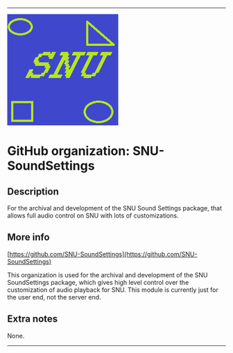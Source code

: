 
***

![SNU_blue_and_gold_legacy_icon.png failed to load. The file may be missing or corrupt. Check the file path for errors first.](/AdditionalInfo/1/SNU-SoundSettings/SNU_blue_and_gold_legacy_icon.png)

# GitHub organization: SNU-SoundSettings

## Description

For the archival and development of the SNU Sound Settings package, that allows full audio control on SNU with lots of customizations.

## More info

[https://github.com/SNU-SoundSettings](https://github.com/SNU-SoundSettings)

This organization is used for the archival and development of the SNU SoundSettings package, which gives high level control over the customization of audio playback for SNU. This module is currently just for the user end, not the server end.

## Extra notes

None.

***
